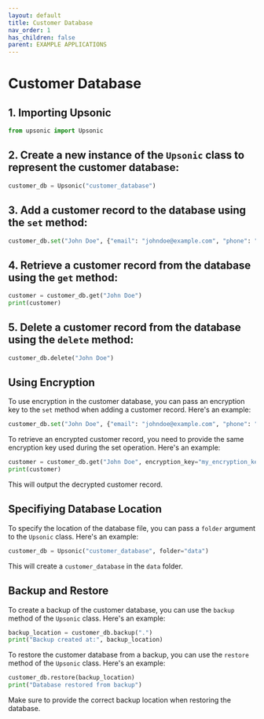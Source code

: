 ```yaml
---
layout: default
title: Customer Database
nav_order: 1
has_children: false
parent: EXAMPLE APPLICATIONS
---
```


# Customer Database

## 1. Importing Upsonic
```python 
from upsonic import Upsonic
```

## 2. Create a new instance of the `Upsonic` class to represent the customer database:

```python
customer_db = Upsonic("customer_database")
```

## 3. Add a customer record to the database using the `set` method:

```python
customer_db.set("John Doe", {"email": "johndoe@example.com", "phone": "1234567890"})
```

## 4. Retrieve a customer record from the database using the `get` method:

```python
customer = customer_db.get("John Doe")
print(customer)
```

## 5. Delete a customer record from the database using the `delete` method:

```python
customer_db.delete("John Doe")
```

## Using Encryption

To use encryption in the customer database, you can pass an encryption key to the `set` method when adding a customer record. Here's an example:

```python
customer_db.set("John Doe", {"email": "johndoe@example.com", "phone": "1234567890"}, encryption_key="my_encryption_key")
```

To retrieve an encrypted customer record, you need to provide the same encryption key used during the set operation. Here's an example:

```python
customer = customer_db.get("John Doe", encryption_key="my_encryption_key")
print(customer)
```

This will output the decrypted customer record.



## Specifiying Database Location

To specify the location of the database file, you can pass a `folder` argument to the `Upsonic` class. Here's an example:

```python
customer_db = Upsonic("customer_database", folder="data")
```

This will create a `customer_database` in the `data` folder.


## Backup and Restore

To create a backup of the customer database, you can use the `backup` method of the `Upsonic` class. Here's an example:

```python
backup_location = customer_db.backup(".")
print("Backup created at:", backup_location)
```

To restore the customer database from a backup, you can use the `restore` method of the `Upsonic` class. Here's an example:

```python
customer_db.restore(backup_location)
print("Database restored from backup")
```

Make sure to provide the correct backup location when restoring the database.